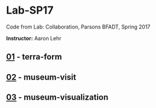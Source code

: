 # Lab-SP17
Code from Lab: Collaboration, Parsons BFADT, Spring 2017

**Instructor:** Aaron Lehr

## [01](01/) - terra-form

## [02](02/) - museum-visit

## [03](03/) - museum-visualization
